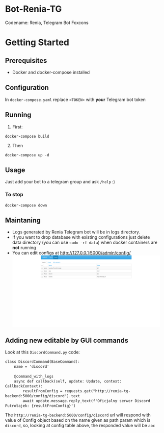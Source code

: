 # Bot-Renia-TG
Codename: Renia, Telegram Bot Foxcons

# Getting Started

## Prerequisites
 - Docker and docker-compose installed

## Configuration
In `docker-compose.yaml` replace `<TOKEN>` with **your** Telegram bot token

## Running
1. First:
```
docker-compose build
```
2. Then
```
docker-compose up -d
```

## Usage
Just add your bot to a telegram group and ask `/help` :) 

### To stop
```
docker-compose down
```

## Maintaning
 - Logs generated by Renia Telegram bot will be in logs directory.
 - If you want to drop database with existing configurations just delete data directory (you can use `sudo -rf data`) when docker containers are **not** running
 - You can edit configs at http://127.0.0.1:5000/admin/config/ 
![admin_panel.png](docs%2Fadmin_panel.png)

## Adding new editable by GUI commands
Look at this `DiscordCommand.py` code:
```
class DiscordCommand(BaseCommand):
    name = 'discord'

    @command_with_logs
    async def callback(self, update: Update, context: CallbackContext):
        resultFromConfig = requests.get("http://renia-tg-backend:5000/config/discord").text
        await update.message.reply_text(f'Oficjalny serwer Discord Futrołajek: {resultFromConfig}')
 ```

The `http://renia-tg-backend:5000/config/discord` url will respond with value of Config object based on the name given as path param which is `discord`, so, looking at config table above, the responded value will be `abc`